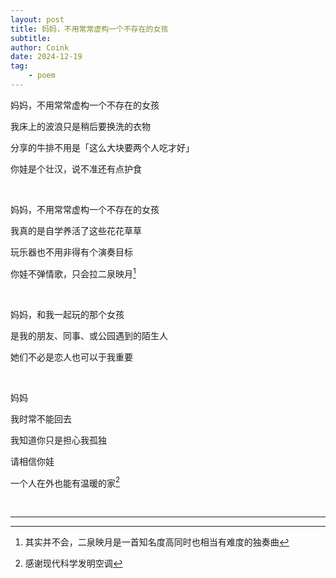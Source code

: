 ```yaml
---
layout: post
title: 妈妈，不用常常虚构一个不存在的女孩
subtitle: 
author: Coink
date: 2024-12-19
tag: 
    - poem
---
```


妈妈，不用常常虚构一个不存在的女孩

我床上的波浪只是稍后要换洗的衣物

分享的牛排不用是「这么大块要两个人吃才好」

你娃是个壮汉，说不准还有点护食

<br />

妈妈，不用常常虚构一个不存在的女孩

我真的是自学养活了这些花花草草

玩乐器也不用非得有个演奏目标

你娃不弹情歌，只会拉二泉映月[^1]

<br />

妈妈，和我一起玩的那个女孩

是我的朋友、同事、或公园遇到的陌生人

她们不必是恋人也可以于我重要

<br />

妈妈

我时常不能回去

我知道你只是担心我孤独

请相信你娃

一个人在外也能有温暖的家[^2]

<br />

---

[^1]: 其实并不会，二泉映月是一首知名度高同时也相当有难度的独奏曲

[^2]: 感谢现代科学发明空调